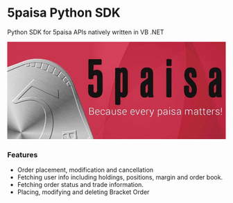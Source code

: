 # 5paisa Python SDK

Python SDK for 5paisa APIs natively written in VB .NET

![5paisa logo](images/5-paisa-img.jpg)

### Features

-   Order placement, modification and cancellation
-   Fetching user info including holdings, positions, margin and order book.
-   Fetching order status and trade information.
-   Placing, modifying and deleting Bracket Order
